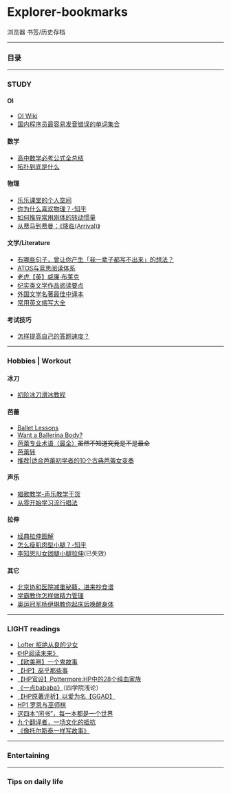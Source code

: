 # Explorer-bookmarks
浏览器 书签/历史存档
***
### 目录
***
### STUDY
#### OI
- [OI Wiki](oi-wiki.org)
- [国内程序员最容易发音错误的单词集合](https://open-hl.toutiao.com/a6861018832438297100/?item_id=6861018832438297100&utm_medium=webview&showComments=0&gy=f53aba568477e037e36195952bfdf5b2552a0c9ce3340e19240e9869cc6c462a4c5b93b59be8d632ff954246039468895fb7b03336df9ae278a7f96ffd24c9f7ea13f1c723590c9ef463eea17f7d4a443b88d3ea422e8bfe27dc985a3278579d52e5fcaf73b166d9249df453463699e0a65df8d01a60fe969d32664a2a479319&a_t=311598652289461007502964646&label=vivo_llq_channel&isNews=1&showOriginalComments=true&utm_source=vivoliulanqi&utm_campaign=open&crypt=8844&req_id=2020081722281201019805902257241393&dt=vivo%20X6Plus%20D&vivo_news_comment_data=%7B%7D&vivo_news_source=1&vivo_news_comment_data_checksum=99914b932bd37a50b983c5e7c90ae93b)  
#### 数学
- [高中数学必考公式全总结](https://zhuanlan.zhihu.com/p/34498340)  
- [拓扑到底是什么](https://open-hl.toutiao.com/a6872865597441606157/?item_id=6872865597441606157&utm_medium=webview&showComments=0&gy=f53aba568477e037e36195952bfdf5b2552a0c9ce3340e19240e9869cc6c462a4c5b93b59be8d632ff954246039468895fb7b03336df9ae278a7f96ffd24c9f70ab327b416065d9aed4d5812c55cae55697fb761d43b11a8bdd00cbaf943c05888fb2dccf490fc6090f1fb7c5639a2ac76ab92378729bad3984d9ccc96167907a5669b0b0fe35d7684510476ba1c6a2d&a_t=31161425224346100750296d788&label=vivo_llq_channel&isNews=1&showOriginalComments=true&utm_source=vivoliulanqi&utm_campaign=open&crypt=4772&req_id=20201130191906010198060138440B94A9&dt=vivo%20X6Plus%20D&vivo_news_comment_data=%7B%7D&vivo_news_source=1&vivo_news_comment_data_checksum=99914b932bd37a50b983c5e7c90ae93b)
#### 物理
- [乐乐课堂的个人空间](https://m.bilibili.com/space/125269176?from=video)
- [你为什么喜欢物理？-知乎](https://www.zhihu.com/question/19963955)
- [如何推导常用刚体的转动惯量](https://www.zhihu.com/question/20921038)
- [从费马到费曼：《降临(Arrival)》](https://zhuanlan.zhihu.com/p/25027356)
#### 文学/Literature
- [有哪些句子，曾让你产生「我一辈子都写不出来」的想法？](https://open-hl.toutiao.com/a6851964943344861700/?item_id=6851964943344861700&utm_medium=webview&showComments=0&gy=307ed5552b7de63f21383484ec489e6c6725241b0bedfe948fe7f7b54b0c9a01acd2ac4e3a9f71579491693a772a02e16df9b6489856eb50b23500eeffa389c6af95b23c29d775cde4c4f47aad89b49e2e70528085b19ebba78c9137c211711685e62d943ba21bde6444d806674ef0fb6573fd389d3f9c1a9f2b93db0f5b24363b5cd302ab2874c2e666b78185ca748e&a_t=31160644690146100750296b5f5&label=vivo_llq_channel&isNews=1&showOriginalComments=true&utm_source=vivoliulanqi&utm_campaign=open&crypt=9869&req_id=202009072244570101980620871C09968D&dt=vivo%20X6Plus%20D&vivo_news_comment_data=%7B%7D&vivo_news_source=1&vivo_news_comment_data_checksum=99914b932bd37a50b983c5e7c90ae93b)
- [ATOS与蓝思阅读体系](http://www.360doc.cn/mip/897773662.html)
- [老虎【英】威廉·布莱克](http://m.1010jiajiao.com/czyw/shiti_id_52a51e886f19972304fb492833fb2ec2)
- [纪实类文学作品阅读要点](http://blog.sina.cn/dpool/blog/s/blog_5d576b3e0102x8ck.html)
- [外国文学名著最佳中译本](https://m.wang1314.com/doc/webapp/topic/21040246.html)
- [常用英文缩写大全](https://blog.csdn.net/bluehawksky/article/details/79041409)
#### 考试技巧
- [怎样提高自己的答题速度？](https://m.sohu.com/a/306392445_820519)
 ***
### Hobbies | Workout
#### 冰刀
- [初阶冰刀滑冰教程](https://m5.baidu.com/video/page?pd=video_page&nid=4026679324937039566&sign=14512744952857284574&word=%E6%BB%91%E5%86%B0%E5%88%80&oword=%E6%BB%91%E5%86%B0%E5%88%80&atn=index&frsrcid=4185&ext=%7B%22jsy%22%3A1%7D&top=%7B%22sfhs%22%3A1%2C%22_hold%22%3A2%7D&sl=4&fr0=A&fr1=A&lid=11038580669550119891&referlid=11038580669550119891&ms=1&frorder=3&_t=1622902947452)
#### 芭蕾
- [Ballet Lessons](https://www.ballethub.com/ballet-lesson/)
- [Want a Ballerina Body?](https://www.cheatsheet.com/health-fitness/exercises-professional-dancers-swear-by.html/)
- [芭蕾专业术语（最全）](http://www.360doc.cn/mip/816858160.html)~~虽然不知道究竟是不是最全~~
- [芭蕾转](https://m5.baidu.com/sf?pd=video_page&nid=14265913752768114936&sign=1295930791439648815&word=%E8%8A%AD%E8%95%BE%E8%BD%AC&oword=%E8%8A%AD%E8%95%BE%E8%BD%AC&title=%E8%8A%AD%E8%95%BE%E8%88%9E%E6%BC%94%E5%91%98%E8%AE%AD%E7%BB%83%2C%E6%9C%80%E7%BB%8F%E5%85%B8%E7%9A%84%E5%9B%9B%E4%BD%8D%E8%BD%AC&atn=index&alr=1&openapi=1&resource_id=5052&frsrcid=4185&cambrian_id=&baijiahao_id=1605752057833778&sp=0&ext=%7B%22src%22%3A%22https%3A%5C%2F%5C%2Fvd3.bdstatic.com%5C%2Fmda-ihapkd2345kf6edh%5C%2Fhd%5C%2Fmda-ihapkd2345kf6edh.mp4%3Fpd%3D19%26vt%3D1%22%2C%22loc%22%3A%22http%3A%5C%2F%5C%2Fwww.internal.video.baidu.com%5C%2Fce6bfcca823985cdcd54f80269d03f48.html%22%2C%22log_loc%22%3A%22https%3A%5C%2F%5C%2Fbaijiahao.baidu.com%5C%2Fs%3Fid%3D1608491543103854072%26wfr%3Dcontent%22%2C%22duration%22%3A%2223%22%2C%22poster%22%3A%22http%253A%252F%252Fvdposter.bdstatic.com%252F030209f5a285b4a30fb4812fe2b9ae31.jpeg%22%2C%22source%22%3A%22%5Cu597d%5Cu770b%5Cu89c6%5Cu9891%22%2C%22s%22%3A%22bffb477c1406152e04290490c6f78cfd%22%2C%22isHttps%22%3A1%2C%22isCompilation%22%3Anull%2C%22jsy%22%3A1%7D&top=%7B%22sfhs%22%3A1%2C%22_hold%22%3A2%7D&videoapp=1&fr0=B&fr1=B&ms=1&lid=11675968977436913420&_t=1609281698757)
- [推荐|适合芭蕾初学者的10个古典芭蕾女变奏](https://zhuanlan.zhihu.com/p/107958482)
#### 声乐
- [唱歌教学-声乐教学干货](https://m.bilibili.com/video/BV1Db411E7bw?p=2)
- [从零开始学习流行唱法](https://m.bilibili.com/video/av19102083?p=2)
#### 拉伸
- [经典拉伸图解](https://m.sohu.com/a/140292206_695647/?pvid=000115_3w_a)
- [怎么瘦肌肉型小腿？-知乎](https://www.zhihu.com/question/27051153)
- [李知恩IU女团腿小腿拉伸](https://m5.baidu.com/sf?pd=video_page&nid=8565318563490598153&sign=5295386816995367097&word=%E6%9D%8E%E7%9F%A5%E6%81%A9%E5%A5%B3%E5%9B%A2%E8%85%BF%E6%8B%89%E4%BC%B8%E5%B0%8F%E8%85%BF+%E5%A4%A7%E8%85%BF%E5%89%8D%E4%BE%A7+%E6%9D%8E%E7%9F%A5%E6%81%A9%E5%A5%B3%E5%9B%A2%E8%85%BF%E6%8B%89%E4%BC%B8%E5%B0%8F%E8%85%BF&oword=%E6%9D%8E%E7%9F%A5%E6%81%A9%E5%A5%B3%E5%9B%A2%E8%85%BF&title=%E3%80%90%E8%87%AA%E7%94%A8%E3%80%91%E5%B0%8F%E8%85%BF%E6%8B%89%E4%BC%B8%EF%BC%88%E5%A5%B3%E5%9B%A2%E8%85%BF%EF%BC%89&atn=index&alr=1&openapi=1&resource_id=5052&frsrcid=5373&cambrian_id=1580859622074471&baijiahao_id=0&sp=0&ext=%7B%22src%22%3A%22https%3A%5C%2F%5C%2Fvdse.bdstatic.com%5C%2F709accd9fd355e3d448a65ceeff0722a.mp4%3Fauthorization%3Dbce-auth-v1%252Ffb297a5cc0fb434c971b8fa103e8dd7b%252F2017-05-11T09%253A02%253A31Z%252F-1%252F%252Fe0a51297cb07ee20bdf4f405a85dcd022aa28564548b6aabed8354aa7abbcbc9%22%2C%22loc%22%3A%22https%3A%5C%2F%5C%2Fwww.bilibili.com%5C%2Fvideo%5C%2Fav69930014%5C%2F%22%2C%22log_loc%22%3A%22https%3A%5C%2F%5C%2Fwww.bilibili.com%5C%2Fvideo%5C%2Fav69930014%5C%2F%22%2C%22duration%22%3A602%2C%22poster%22%3A%22http%253A%252F%252Fvdposter.bdstatic.com%252F8505b2bee898822f2c888a144cfe8c46.jpeg%253Fbpoh%253D348%2526bpow%253D624%22%2C%22source%22%3A%22B%5Cu7ad9%22%2C%22s%22%3A%224fc5a291ae508fd21bb2c993d2c599d2%22%2C%22isHttps%22%3A1%2C%22isCompilation%22%3Anull%2C%22jsy%22%3A1%7D&top=%7B%22sfhs%22%3A1%2C%22_hold%22%3A2%7D&videoapp=1&lid=9864310394194737455&fr0=A&fr1=C)(已失效）
#### 其它
- [北京协和医院减重秘籍，进来抄食谱](https://open-hl.toutiao.com/a6907512640172458504/?item_id=6907512640172458504&utm_medium=webview&showComments=0&gy=f53aba568477e037e36195952bfdf5b2552a0c9ce3340e19240e9869cc6c462a4c5b93b59be8d632ff954246039468895fb7b03336df9ae278a7f96ffd24c9f7123b5bd81b857b9922810852461b3c6a2ae56b60cf6e4c5dc5cc7a9d6d1a1b4c1dde568a7b2b991ed9063bed0253f03820bd6ed143bb711cd7b73bf0783c2b05b4ab24373f098bf63eeb7997da10111f&a_t=31161425224346100750296d788&label=vivo_llq_channel&isNews=1&showOriginalComments=true&utm_source=vivoliulanqi&utm_campaign=open&crypt=2276&req_id=202012190647320101980590161C3EA942&dt=vivo%20X6Plus%20D&vivo_news_comment_data=%7B%7D&vivo_news_source=1&vivo_news_comment_data_checksum=99914b932bd37a50b983c5e7c90ae93b)
- [学霸教你怎样做精力管理](https://open-hl.toutiao.com/a6867335149349143044/?item_id=6867335149349143044&utm_medium=webview&showComments=0&gy=f53aba568477e037e36195952bfdf5b2552a0c9ce3340e19240e9869cc6c462a4c5b93b59be8d632ff954246039468895fb7b03336df9ae278a7f96ffd24c9f709fd681e5204a62a615d21070ff0d9de9ec0ce36fa38329e8929ed2ce3ce416894a85fef3b4b6ab5c0e8487ff6c0dbd2026535b9fc34956a160d20e23bf84cf0beb45ed1200654275bfe955ef4b0376e&a_t=31160644690146100750296b5f5&label=vivo_llq_channel&isNews=1&showOriginalComments=true&utm_source=vivoliulanqi&utm_campaign=open&crypt=9084&req_id=2020101318223201019802310336001257&dt=vivo%20X6Plus%20D&vivo_news_comment_data=%7B%7D&vivo_news_source=1&vivo_news_comment_data_checksum=99914b932bd37a50b983c5e7c90ae93b)
- [奥运冠军杨伊琳教你起床后唤醒身体](https://partner-share.toutiao.com/a6857351454923948556/?utm_medium=webview&showComments=0&a_t=31160644690146100750296b5f5&label=share&isNews=1&showOriginalComments=true&utm_source=vivoliulanqi&utm_campaign=open&app=news_article&req_id=202009302036490101980570994B17A6B8&is_hit_share_recommend=0&vivo_news_comment_data=%7B%22video_item%22%3A%7B%22id%22%3A%22v020048d0000bsl33gn5t6p6rldoniu0_6857351454923948556_2_11%22%2C%22title%22%3A%22%E6%97%A9%E4%B8%8A%E5%A4%AA%E5%9B%B0%E8%B5%B7%E4%B8%8D%E6%9D%A5%EF%BC%9F%E5%A5%A5%E8%BF%90%E5%86%A0%E5%86%9B%E6%95%99%E4%BD%A0%E4%B8%80%E5%A5%97%E7%BB%8F%E5%85%B8%E5%8A%A8%E4%BD%9C%EF%BC%8C%E8%BD%BB%E6%9D%BE%E5%85%8B%E6%9C%8D%E6%87%92%E6%83%B0%E9%97%AE%E9%A2%98%EF%BC%81%22%2C%22duration%22%3A%2203%3A06%22%2C%22web_url%22%3A%22https%3A%5C%2F%5C%2Fopen.toutiao.com%5C%2Fa6857351454923948556%5C%2F%3Futm_campaign%3Dopen%26utm_medium%3Dwebview%26utm_source%3Dvivoliulanqi%26req_id%3D202009302036490101980570994B17A6B8%26dt%3Dvivo%2BX6Plus%2BD%26label%3Dvivo_llq_channel%26a_t%3D31160644690146100750296b5f5%26gy%3D307ed5552b7de63f21383484ec489e6c6725241b0bedfe948fe7f7b54b0c9a01acd2ac4e3a9f71579491693a772a02e16df9b6489856eb50b23500eeffa389c6b68964e3e6573a3874f967cedfc180bc15fe9bb41cf4c1722a1627814be026d6e2f05234db2531c05df77ec0aeb445473e347d31fb8232b1a2bf480777bd145e46b57bf8684ef721a02be39ff12ed422%26crypt%3D7269%26item_id%3D6857351454923948556%26isNews%3D1%26disableRecommendVideo%3D1%26compact_mode%3D1%26showComments%3D0%26showOriginalComments%3Dtrue%22%2C%22channel%22%3A%2298%22%2C%22source%22%3A1%2C%22type%22%3A0%2C%22videoCoverUrl%22%3A%22https%3A%5C%2F%5C%2Fp26-tt.byteimg.com%5C%2Fimg%5C%2Ftos-cn-i-0004%5C%2F8c07309969d64a809bbabff004d1db4d~tplv-tt-cs0%3A960%3A540.webp%3Ffrom%3Dfeed%22%7D%7D&vivo_news_source=1&vivo_news_comment_data_checksum=a4bc2cce7e7cb0f6310db4f8a9d236b9)
***
### LIGHT readings
- [Lofter 拒绝从良的少女](https://jujuecongliangdeshaonu.lofter.com/)
- [《HP阅读未来》](https://wap.jjwxc.com/book2/1592238?more=0&whole=1)
- [【欧美圈】一个鬼故事](https://a-lonely-girl.lofter.com/post/31cad6f6_1ca395e51?act=qbwaptag_20160216_05)
- [【HP】巫乎那些事](https://zhumo719.lofter.com/post/2035e8ff_1ca38a2f6?act=qbwaptag_20160216_05)
- [【HP官设】Pottermore:HP中的28个纯血家族](https://zhuanlan.zhihu.com/p/27974384)
- [《一点bababa》](https://wap.jjwxc.net/book2/814879/1)（四学院浅论）
- [【HP原著评析】以爱为名【GGAD】](https://zhuanlan.zhihu.com/p/32458069)
- [HP1 罗恩与巫师棋](https://www.bilibili.com/read/mobile/5303940)
- [这四本“闲书”，每一本都是一个世界](https://open-hl.toutiao.com/a6864041137275929091/?item_id=6864041137275929091&utm_medium=webview&showComments=0&gy=f53aba568477e037e36195952bfdf5b2552a0c9ce3340e19240e9869cc6c462a4c5b93b59be8d632ff954246039468895fb7b03336df9ae278a7f96ffd24c9f70ab327b416065d9aed4d5812c55cae55697fb761d43b11a8bdd00cbaf943c05888fb2dccf490fc6090f1fb7c5639a2ac76ab92378729bad3984d9ccc96167907a5669b0b0fe35d7684510476ba1c6a2d&a_t=31160644690146100750296b5f5&label=vivo_llq_channel&isNews=1&showOriginalComments=true&utm_source=vivoliulanqi&utm_campaign=open&crypt=7932&req_id=202008232317130101980582084837990E&dt=vivo%20X6Plus%20D&vivo_news_comment_data=%7B%7D&vivo_news_source=1&vivo_news_comment_data_checksum=99914b932bd37a50b983c5e7c90ae93b)
- [九个翻译者，一场文化的抵抗](https://open-hl.toutiao.com/a6863796190928962052/?item_id=6863796190928962052&utm_medium=webview&showComments=0&gy=f53aba568477e037e36195952bfdf5b2552a0c9ce3340e19240e9869cc6c462a4c5b93b59be8d632ff954246039468895fb7b03336df9ae278a7f96ffd24c9f70ab327b416065d9aed4d5812c55cae5503c6903c476419b60d1b391096360231ba16ae5924b098f38e3e842c594fe837613116810ed479b7a016cd97f6e588b36c4a85b7ffd160aa3af105254ade1c3b&a_t=31160644690146100750296b5f5&label=vivo_llq_channel&isNews=1&showOriginalComments=true&utm_source=vivoliulanqi&utm_campaign=open&crypt=1900&req_id=20200824162813010198060138490BA88A&dt=vivo%20X6Plus%20D&vivo_news_comment_data=%7B%7D&vivo_news_source=1&vivo_news_comment_data_checksum=99914b932bd37a50b983c5e7c90ae93b)
- [《像托尔斯泰一样写故事》](https://open-hl.toutiao.com/a6858063443262439939/?item_id=6858063443262439939&utm_medium=webview&showComments=0&gy=9dbad34f7c0b2d34b8ec9da44edc46639a99555ad69fe46ea06a10e53a10dbb4135f2496b64555c463271a964bd7237cec7e43e33d30c0d4c9b33703209d16fb21c68014c5dcbfddc9fb13a874b6d3b3ff615b4a9a4bdc7e8af26922df2d95af8801b22c3ab097b3f0c9d5671ef5ca9a7e658cc0dbfc8fbbe45ac7b47e53342f14440367ab8e4e366bee84502003262e&a_t=31160644690146100750296b5f5&label=vivo_llq_channel&isNews=1&showOriginalComments=true&utm_source=vivoliulanqi&utm_campaign=open&crypt=1507&req_id=2020082416422001019808209940009AE9&dt=vivo%20X6Plus%20D&vivo_news_comment_data=%7B%7D&vivo_news_source=1&vivo_news_comment_data_checksum=99914b932bd37a50b983c5e7c90ae93b)
***
### Entertaining
***
### Tips on daily life
